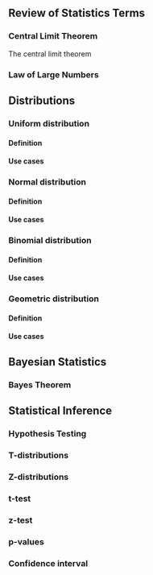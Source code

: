 ## Review of Statistics Terms

### Central Limit Theorem

The central limit theorem

### Law of Large Numbers

## Distributions

### Uniform distribution

#### Definition

#### Use cases

### Normal distribution

#### Definition

#### Use cases

### Binomial distribution

#### Definition

#### Use cases

### Geometric distribution

#### Definition

#### Use cases

## Bayesian Statistics

### Bayes Theorem

## Statistical Inference

### Hypothesis Testing

### T-distributions

### Z-distributions

### t-test

### z-test

### p-values

### Confidence interval  
